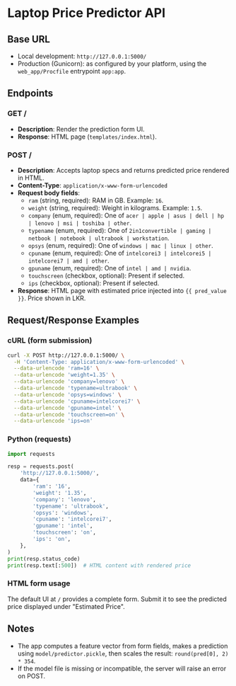 # Laptop Price Predictor API

## Base URL

- Local development: `http://127.0.0.1:5000/`
- Production (Gunicorn): as configured by your platform, using the `web_app/Procfile` entrypoint `app:app`.

## Endpoints

### GET /
- **Description**: Render the prediction form UI.
- **Response**: HTML page (`templates/index.html`).

### POST /
- **Description**: Accepts laptop specs and returns predicted price rendered in HTML.
- **Content-Type**: `application/x-www-form-urlencoded`
- **Request body fields**:
  - `ram` (string, required): RAM in GB. Example: `16`.
  - `weight` (string, required): Weight in kilograms. Example: `1.5`.
  - `company` (enum, required): One of `acer | apple | asus | dell | hp | lenovo | msi | toshiba | other`.
  - `typename` (enum, required): One of `2in1convertible | gaming | netbook | notebook | ultrabook | workstation`.
  - `opsys` (enum, required): One of `windows | mac | linux | other`.
  - `cpuname` (enum, required): One of `intelcorei3 | intelcorei5 | intelcorei7 | amd | other`.
  - `gpuname` (enum, required): One of `intel | amd | nvidia`.
  - `touchscreen` (checkbox, optional): Present if selected.
  - `ips` (checkbox, optional): Present if selected.
- **Response**: HTML page with estimated price injected into `{{ pred_value }}`. Price shown in LKR.

## Request/Response Examples

### cURL (form submission)
```bash
curl -X POST http://127.0.0.1:5000/ \
  -H 'Content-Type: application/x-www-form-urlencoded' \
  --data-urlencode 'ram=16' \
  --data-urlencode 'weight=1.35' \
  --data-urlencode 'company=lenovo' \
  --data-urlencode 'typename=ultrabook' \
  --data-urlencode 'opsys=windows' \
  --data-urlencode 'cpuname=intelcorei7' \
  --data-urlencode 'gpuname=intel' \
  --data-urlencode 'touchscreen=on' \
  --data-urlencode 'ips=on'
```

### Python (requests)
```python
import requests

resp = requests.post(
    'http://127.0.0.1:5000/',
    data={
        'ram': '16',
        'weight': '1.35',
        'company': 'lenovo',
        'typename': 'ultrabook',
        'opsys': 'windows',
        'cpuname': 'intelcorei7',
        'gpuname': 'intel',
        'touchscreen': 'on',
        'ips': 'on',
    },
)
print(resp.status_code)
print(resp.text[:500])  # HTML content with rendered price
```

### HTML form usage
The default UI at `/` provides a complete form. Submit it to see the predicted price displayed under "Estimated Price".

## Notes
- The app computes a feature vector from form fields, makes a prediction using `model/predictor.pickle`, then scales the result: `round(pred[0], 2) * 354`.
- If the model file is missing or incompatible, the server will raise an error on POST.